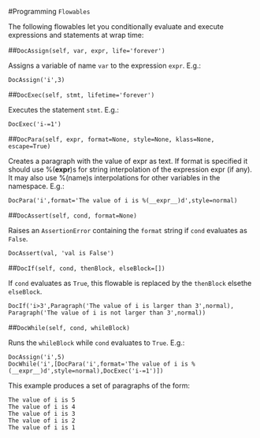 #Programming `Flowables`

The following flowables let you conditionally evaluate and execute expressions and statements at wrap time:

##`DocAssign(self, var, expr, life='forever')`

Assigns a variable of name `var` to the expression `expr`. E.g.:

	DocAssign('i',3)


##`DocExec(self, stmt, lifetime='forever')`

Executes the statement `stmt`. E.g.:

	DocExec('i-=1')


##`DocPara(self, expr, format=None, style=None, klass=None, escape=True)`

Creates a paragraph with the value of expr as text.
If format is specified it should use %(__expr__)s for string interpolation
of the expression expr (if any). It may also use %(name)s interpolations
for other variables in the namespace. E.g.:

	DocPara('i',format='The value of i is %(__expr__)d',style=normal)


##`DocAssert(self, cond, format=None)`

Raises an `AssertionError` containing the `format` string if `cond` evaluates as `False`.

	DocAssert(val, 'val is False')


##`DocIf(self, cond, thenBlock, elseBlock=[])`

If `cond` evaluates as `True`, this flowable is replaced by the `thenBlock` elsethe `elseBlock`.

	DocIf('i>3',Paragraph('The value of i is larger than 3',normal), Paragraph('The value of i is not larger than 3',normal))


##`DocWhile(self, cond, whileBlock)`

Runs the `whileBlock` while `cond` evaluates to `True`. E.g.:

	DocAssign('i',5)
	DocWhile('i',[DocPara('i',format='The value of i is %(__expr__)d',style=normal),DocExec('i-=1')])


This example produces a set of paragraphs of the form:

	The value of i is 5
	The value of i is 4
	The value of i is 3
	The value of i is 2
	The value of i is 1
